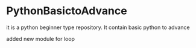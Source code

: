# PythonBasictoAdvance
it is a python beginner type repository. It contain basic python to advance  


added new module for loop
